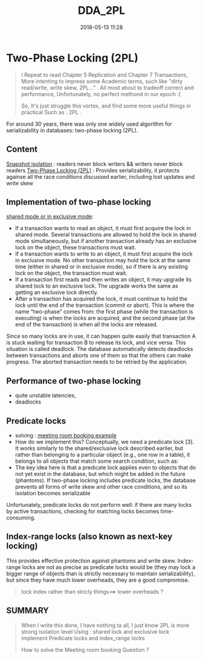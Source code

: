 ﻿---
layout: article
title: "DDA_2PL"
category: blog
tag:
- DDA 
- english

#excerpt:
toc: flase
image:
#  feature:
    teaser: /blog/2018.05/artboard_1x.png
#  thumb:
date:   2018-05-13 11:28
---

# Two-Phase Locking (2PL)

> I Repeat to read Chapter 5 Replication and Chapter 7 Transactions, More intenting to impress some Academic terms, such like "dirty read/write, write skew, 2PL..." . All most about to tradeoff correct and performance, Unfortunately, no perfect methond in our epoch :( 
> 
>  So, It's just struggle this vortex, and find some more useful things in practical Such as : 2PL *.*

For around 30 years, there was only one widely used algorithm for serializability in databases: two-phase locking (2PL).

## Content
[Snapshot isolation]() : readers never block writers && writers never block readers
[Two-Phase Locking (2PL)]() : Provides serializability, it protects againse all the race conditions discussed earlier, including lost updates and write skew

## Implementation of two-phase locking
[shared mode or in exclusive mode]():
-  If a transaction wants to read an object, it must first acquire the lock in shared mode. Several transactions are allowed to hold the lock in shared mode simultaneously, but if another transaction already has an exclusive lock on the object, these transactions must wait.
-  If a transaction wants to write to an object, it must first acquire the lock in exclusive mode. No other transaction may hold the lock at the same time (either in shared or in exclusive mode), so if there is any existing lock on the object, the transaction must wait.
-  If a transaction first reads and then writes an object, it may upgrade its shared lock to an exclusive lock. The upgrade works the same as getting an exclusive lock directly.
-  After a transaction has acquired the lock, it must continue to hold the lock until the end of the transaction (commit or abort). This is where the name “two-phase” comes from: the first phase (while the transaction is executing) is when the locks are acquired, and the second phase (at the end of the transaction) is when all the locks are released.

Since so many locks are in use, it can happen quite easily that transaction A is stuck waiting for transaction B to release its lock, and vice versa. This situation is called deadlock. The database automatically detects deadlocks between transactions and aborts one of them so that the others can make progress. The aborted transaction needs to be retried by the application.

## Performance of two-phase locking
- quite unstable latencies,
- deadlocks

## Predicate locks
- solving : [meeting room booking example]()
- How do we implement this? Conceptually, we need a predicate lock [3]. It works similarly to the shared/exclusive lock described earlier, but rather than belonging to a particular object (e.g., one row in a table), it belongs to all objects that match some search condition, such as:
- The key idea here is that a predicate lock applies even to objects that do not yet exist in the database, but which might be added in the future (phantoms). If two-phase locking includes predicate locks, the database prevents all forms of write skew and other race conditions, and so its isolation becomes serializable

Unfortunately, predicate locks do not perform well: if there are many locks by active transactions, checking for matching locks becomes time-consuming.


## Index-range locks (also known as next-key locking)

This provides effective protection against phantoms and write skew. Index-range locks are not as precise as predicate locks would be (they may lock a bigger range of objects than is strictly necessary to maintain serializability), but since they have much lower overheads, they are a good compromise.
> lock index rather than stricly things==> lower overheads ? 

## SUMMARY
> 
> When I write this done, I have nothing ta all, I just know 2PL is more strong isolation level Using : shared lock and exclusive lock implement Predicate locks and index_range locks
> 
> How to solve the Meeting room booking Question ?





